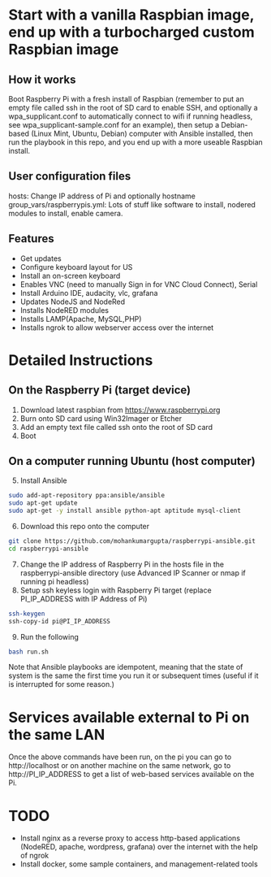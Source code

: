 # Start with a vanilla Raspbian image, end up with a turbocharged custom Raspbian image 

## How it works
Boot Raspberry Pi with a fresh install of Raspbian (remember to put an empty file called ssh in the root
of SD card to enable SSH, and optionally a wpa_supplicant.conf to automatically connect to wifi if running headless, see wpa_supplicant-sample.conf for an example), then setup a  Debian-based (Linux Mint, Ubuntu, Debian) computer with Ansible installed, then run the playbook in this 
repo, and you end up with a more useable Raspbian install.

## User configuration files
hosts: Change IP address of Pi and optionally hostname
group_vars/raspberrypis.yml: Lots of stuff like software
to install, nodered modules to install, enable camera.


## Features

- Get updates
- Configure keyboard layout for US
- Install an on-screen keyboard
- Enables VNC (need to manually Sign in for VNC Cloud Connect), Serial
- Install Arduino IDE, audacity, vlc, grafana
- Updates NodeJS and NodeRed
- Installs NodeRED modules
- Installs LAMP(Apache, MySQL,PHP)
- Installs ngrok to allow webserver access over the internet


# Detailed Instructions

## On the Raspberry Pi (target device)
1. Download latest raspbian from https://www.raspberrypi.org
2. Burn onto SD card using Win32Imager or Etcher
3. Add an empty text file called ssh onto the root
   of SD card
4. Boot

## On a computer running Ubuntu (host computer)

5. Install Ansible 
```sh
sudo add-apt-repository ppa:ansible/ansible
sudo apt-get update
sudo apt-get -y install ansible python-apt aptitude mysql-client
```

6. Download this repo onto the computer
```sh
git clone https://github.com/mohankumargupta/raspberrypi-ansible.git
cd raspberrypi-ansible
```
     
7. Change the IP address of Raspberry Pi in the hosts file in the raspberrypi-ansible directory
(use Advanced IP Scanner or nmap if running pi headless)
8. Setup ssh keyless login with Raspberry Pi target (replace PI_IP_ADDRESS with IP Address of Pi)
```sh
ssh-keygen
ssh-copy-id pi@PI_IP_ADDRESS 
```
9. Run the following
```sh 
bash run.sh
```

Note that Ansible playbooks are idempotent, meaning
that the state of system is the same the first time
you run it or subsequent times (useful if it is interrupted for some reason.)

# Services available external to Pi on the same LAN

Once the above commands have been run, on the pi
you can go to http://localhost or on another machine on the same network, go to http://PI_IP_ADDRESS to get a 
list of web-based services available on the Pi.

# TODO
- Install nginx as a reverse proxy to access http-based applications (NodeRED, apache, wordpress, grafana) over the internet with the help of ngrok
- Install docker, some sample containers, and management-related tools 


